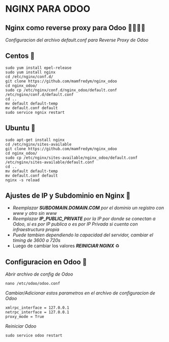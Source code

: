 # NGINX PARA ODOO
## Nginx como reverse proxy para Odoo 🤖👨🏽‍💻

_Configuracion del archivo default.conf para Reverse Proxy de Odoo_

## Centos 🔧
```
sudo yum install epel-release
sudo yum install nginx
cd /etc/nginx/conf.d/
git clone https://github.com/mamfredym/nginx_odoo
cd nginx_odoo/
sudo cp /etc/nginx/conf.d/nginx_odoo/default.conf /etc/nginx/conf.d/default.conf
cd ..
mv default default-temp
mv default.conf default
sudo service ngnix restart
```


## Ubuntu 🚀
```
sudo apt-get install nginx
cd /etc/nginx/sites-available
git clone https://github.com/mamfredym/nginx_odoo
cd nginx_odoo/
sudo cp /etc/nginx/sites-available/nginx_odoo/default.conf /etc/nginx/sites-available/default.conf
cd ..
mv default default-temp
mv default.conf default
nginx -s reload
```

## Ajustes de IP y Subdominio en Nginx 📖
* _Reemplazar **SUBDOMAIN.DOMAIN.COM** por el dominio un registro con www y otro sin www_
* _Reemplazar **IP_PUBLIC_PRIVATE** por la IP por donde se conectan a Odoo, si es por IP publica o es por IP Privada si cuenta con infraestructura propia_
* _Puede tambien dependiendo la capacidad del servidor, cambiar el timing de 3600 a 720s_
* Luego de cambiar los valores **_REINICIAR NGINX_** ♻️

## Configuracion en Odoo 💾
_Abrir archivo de config de Odoo_
```
nano /etc/odoo/odoo.conf
```
_Cambiar/Adicionar estos parametros en el archivo de configuracion de Odoo_
```
xmlrpc_interface = 127.0.0.1
netrpc_interface = 127.0.0.1
proxy_mode = True
```
_Reiniciar Odoo_
```
sudo service odoo restart
```
